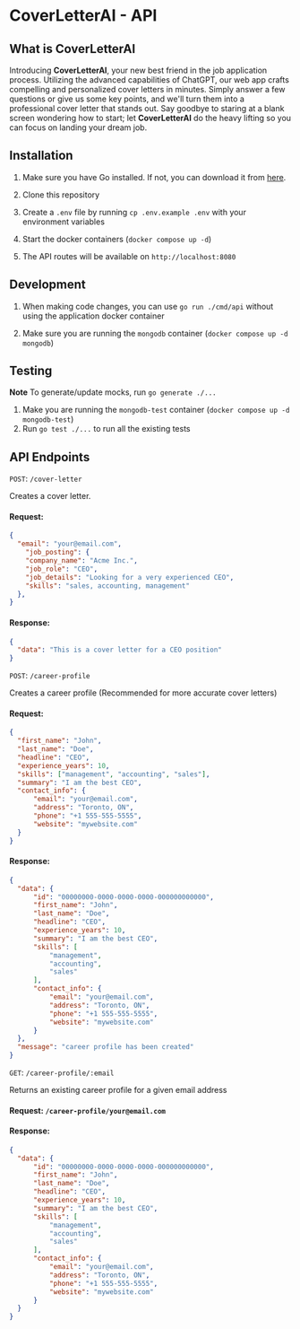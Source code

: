 # CoverLetterAI - API

## What is CoverLetterAI

Introducing **CoverLetterAI**, your new best friend in the job application process. Utilizing the advanced capabilities of ChatGPT, our web app crafts compelling and personalized cover letters in minutes. Simply answer a few questions or give us some key points, and we'll turn them into a professional cover letter that stands out. Say goodbye to staring at a blank screen wondering how to start; let **CoverLetterAI** do the heavy lifting so you can focus on landing your dream job.

## Installation

1. Make sure you have Go installed. If not, you can download it from [here](https://golang.org/dl/).

2. Clone this repository

3. Create a `.env` file by running `cp .env.example .env` with your environment variables

4. Start the docker containers (`docker compose up -d`)

5. The API routes will be available on `http://localhost:8080`

## Development

1. When making code changes, you can use `go run ./cmd/api` without using the application docker container

2. Make sure you are running the `mongodb` container (`docker compose up -d mongodb`)

## Testing

**Note** To generate/update mocks, run `go generate ./...`

1. Make you are running the `mongodb-test` container (`docker compose up -d mongodb-test`)
2. Run `go test ./...` to run all the existing tests

## API Endpoints

`POST`: `/cover-letter`

Creates a cover letter.

#### Request:
```json
{
  "email": "your@email.com",
    "job_posting": {
    "company_name": "Acme Inc.",
    "job_role": "CEO",
    "job_details": "Looking for a very experienced CEO",
    "skills": "sales, accounting, management"
  },
}
```
#### Response:
```json
{
  "data": "This is a cover letter for a CEO position"
}
```


`POST`: `/career-profile`

Creates a career profile (Recommended for more accurate cover letters)

#### Request:
```json
{
  "first_name": "John",
  "last_name": "Doe",
  "headline": "CEO",
  "experience_years": 10,
  "skills": ["management", "accounting", "sales"],
  "summary": "I am the best CEO",
  "contact_info": {
      "email": "your@email.com",
      "address": "Toronto, ON",
      "phone": "+1 555-555-5555",
      "website": "mywebsite.com"
  }
}
```
#### Response:
```json
{
  "data": {
      "id": "00000000-0000-0000-0000-000000000000",
      "first_name": "John",
      "last_name": "Doe",
      "headline": "CEO",
      "experience_years": 10,
      "summary": "I am the best CEO",
      "skills": [
          "management",
          "accounting",
          "sales"
      ],
      "contact_info": {
          "email": "your@email.com",
          "address": "Toronto, ON",
          "phone": "+1 555-555-5555",
          "website": "mywebsite.com"
      }
  },
  "message": "career profile has been created"
}
```

`GET`: `/career-profile/:email`

Returns an existing career profile for a given email address

#### Request: `/career-profile/your@email.com`

#### Response:
```json
{
  "data": {
      "id": "00000000-0000-0000-0000-000000000000",
      "first_name": "John",
      "last_name": "Doe",
      "headline": "CEO",
      "experience_years": 10,
      "summary": "I am the best CEO",
      "skills": [
          "management",
          "accounting",
          "sales"
      ],
      "contact_info": {
          "email": "your@email.com",
          "address": "Toronto, ON",
          "phone": "+1 555-555-5555",
          "website": "mywebsite.com"
      }
  }
}
```
